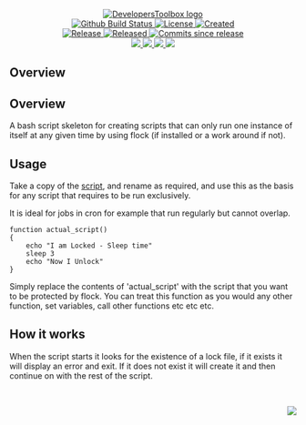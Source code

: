 <!-- markdownlint-disable -->
<p align="center">
    <a href="https://github.com/DevelopersToolbox/">
        <img src="https://cdn.wolfsoftware.com/assets/images/github/organisations/developerstoolbox/black-and-white-circle-256.png" alt="DevelopersToolbox logo" />
    </a>
    <br />
    <a href="https://github.com/DevelopersToolbox/bash-flock-wrapper/actions/workflows/cicd.yml">
        <img src="https://img.shields.io/github/actions/workflow/status/DevelopersToolbox/bash-flock-wrapper/cicd.yml?branch=master&label=build%20status&style=for-the-badge" alt="Github Build Status" />
    </a>
    <a href="https://github.com/DevelopersToolbox/bash-flock-wrapper/blob/master/LICENSE.md">
        <img src="https://img.shields.io/github/license/DevelopersToolbox/bash-flock-wrapper?color=blue&label=License&style=for-the-badge" alt="License">
    </a>
    <a href="https://github.com/DevelopersToolbox/bash-flock-wrapper">
        <img src="https://img.shields.io/github/created-at/DevelopersToolbox/bash-flock-wrapper?color=blue&label=Created&style=for-the-badge" alt="Created">
    </a>
    <br />
    <a href="https://github.com/DevelopersToolbox/bash-flock-wrapper/releases/latest">
        <img src="https://img.shields.io/github/v/release/DevelopersToolbox/bash-flock-wrapper?color=blue&label=Latest%20Release&style=for-the-badge" alt="Release">
    </a>
    <a href="https://github.com/DevelopersToolbox/bash-flock-wrapper/releases/latest">
        <img src="https://img.shields.io/github/release-date/DevelopersToolbox/bash-flock-wrapper?color=blue&label=Released&style=for-the-badge" alt="Released">
    </a>
    <a href="https://github.com/DevelopersToolbox/bash-flock-wrapper/releases/latest">
        <img src="https://img.shields.io/github/commits-since/DevelopersToolbox/bash-flock-wrapper/latest.svg?color=blue&style=for-the-badge" alt="Commits since release">
    </a>
    <br />
    <a href="https://github.com/DevelopersToolbox/bash-flock-wrapper/blob/master/.github/CODE_OF_CONDUCT.md">
        <img src="https://img.shields.io/badge/Code%20of%20Conduct-blue?style=for-the-badge" />
    </a>
    <a href="https://github.com/DevelopersToolbox/bash-flock-wrapper/blob/master/.github/CONTRIBUTING.md">
        <img src="https://img.shields.io/badge/Contributing-blue?style=for-the-badge" />
    </a>
    <a href="https://github.com/DevelopersToolbox/bash-flock-wrapper/blob/master/.github/SECURITY.md">
        <img src="https://img.shields.io/badge/Report%20Security%20Concern-blue?style=for-the-badge" />
    </a>
    <a href="https://github.com/DevelopersToolbox/bash-flock-wrapper/issues">
        <img src="https://img.shields.io/badge/Get%20Support-blue?style=for-the-badge" />
    </a>
</p>

## Overview

## Overview

A bash script skeleton for creating scripts that can only run one instance of itself at any given time by using flock (if installed or a work around if not).

## Usage

Take a copy of the [script](src/bash-flock-wrapper.sh), and rename as required, and use this as the basis for any script that requires to be run exclusively.

It is ideal for jobs in cron for example that run regularly but cannot overlap.

```shell
function actual_script()
{
    echo "I am Locked - Sleep time"
    sleep 3
    echo "Now I Unlock"
}
```

Simply replace the contents of 'actual_script' with the script that you want to be protected by flock. You can treat this function as you would any other function, set variables, call other functions etc etc etc.

## How it works

When the script starts it looks for the existence of a lock file, if it exists it will display an error and exit. If it does not exist it will create it and then continue on with the rest of the script.

<br />
<p align="right"><a href="https://wolfsoftware.com/"><img src="https://img.shields.io/badge/Created%20by%20Wolf%20on%20behalf%20of%20Wolf%20Software-blue?style=for-the-badge" /></a></p>
